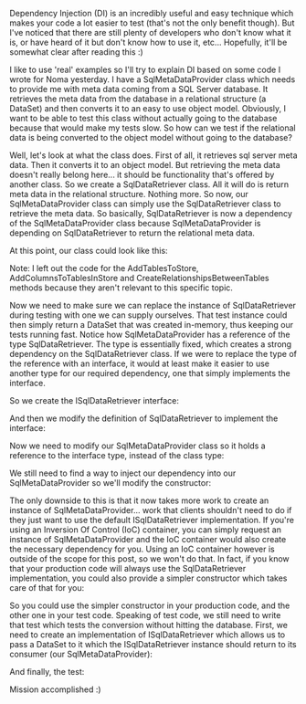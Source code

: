 Dependency Injection (DI) is an incredibly useful and easy technique which makes your code a lot easier to test (that's not the only benefit though).  But I've noticed that there are still plenty of developers who don't know what it is, or have heard of it but don't know how to use it, etc... Hopefully, it'll be somewhat clear after reading this :)

I like to use 'real' examples so I'll try to explain DI based on some code I wrote for Noma yesterday. I have a SqlMetaDataProvider class which needs to provide me with meta data coming from a SQL Server database.  It retrieves the meta data from the database in a relational structure (a DataSet) and then converts it to an easy to use object model.  Obviously, I want to be able to test this class without actually going to the database because that would make my tests slow.  So how can we test if the relational data is being converted to the object model without going to the database?

Well, let's look at what the class does. First of all, it retrieves sql server meta data. Then it converts it to an object model.  But retrieving the meta data doesn't really belong here... it should be functionality that's offered by another class.  So we create a SqlDataRetriever class.  All it will do is return meta data in the relational structure. Nothing more. So now, our SqlMetaDataProvider class can simply use the SqlDataRetriever class to retrieve the meta data.  So basically, SqlDataRetriever is now a dependency of the SqlMetaDataProvider class because SqlMetaDataProvider is depending on SqlDataRetriever to return the relational meta data.

At this point, our class could look like this:

<script src="https://gist.github.com/3611259.js?file=s1.cs"></script>

Note: I left out the code for the AddTablesToStore, AddColumnsToTablesInStore and CreateRelationshipsBetweenTables methods because they aren't relevant to this specific topic.

Now we need to make sure we can replace the instance of SqlDataRetriever during testing with one we can supply ourselves. That test instance could then simply return a DataSet that was created in-memory, thus keeping our tests running fast. Notice how SqlMetaDataProvider has a reference of the type SqlDataRetriever. The type is essentially fixed, which creates a strong dependency on the SqlDataRetriever class.  If we were to replace the type of the reference with an interface, it would at least make it easier to use another type for our required dependency, one that simply implements the interface.

So we create the ISqlDataRetriever interface:

<script src="https://gist.github.com/3611259.js?file=s2.cs"></script>

And then we modify the definition of SqlDataRetriever to implement the interface:

<script src="https://gist.github.com/3611259.js?file=s3.cs"></script>

Now we need to modify our SqlMetaDataProvider class so it holds a reference to the interface type, instead of the class type:

<script src="https://gist.github.com/3611259.js?file=s4.cs"></script>

We still need to find a way to inject our dependency into our SqlMetaDataProvider so we'll modify the constructor:

<script src="https://gist.github.com/3611259.js?file=s5.cs"></script>

The only downside to this is that it now takes more work to create an instance of SqlMetaDataProvider... work that clients shouldn't need to do if they just want to use the default ISqlDataRetriever implementation.  If you're using an Inversion Of Control (IoC) container, you can simply request an instance of SqlMetaDataProvider and the IoC container would also create the necessary dependency for you.  Using an IoC container however is outside of the scope for this post, so we won't do that. In fact, if you know that your production code will always use the SqlDataRetriever implementation, you could also provide a simpler  constructor which takes care of that for you:

<script src="https://gist.github.com/3611259.js?file=s6.cs"></script>

So you could use the simpler constructor in your production code, and the other one in your test code.  Speaking of test code, we still need to write that test which tests the conversion without hitting the database.  First, we need to create an implementation of ISqlDataRetriever which allows us to pass a DataSet to it which the ISqlDataRetriever instance should return to its consumer (our SqlMetaDataProvider):

<script src="https://gist.github.com/3611259.js?file=s7.cs"></script>

And finally, the test:

<script src="https://gist.github.com/3611259.js?file=s8.cs"></script>

Mission accomplished :)
